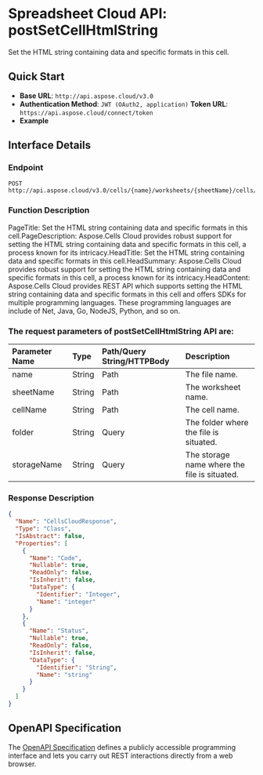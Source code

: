 # **Spreadsheet Cloud API: postSetCellHtmlString**

Set the HTML string containing data and specific formats in this cell. 


## **Quick Start**

- **Base URL**: `http://api.aspose.cloud/v3.0`
- **Authentication Method**: `JWT (OAuth2, application)`  **Token URL**: `https://api.aspose.cloud/connect/token`
- **Example** 

## **Interface Details**

### **Endpoint** 

```
POST http://api.aspose.cloud/v3.0/cells/{name}/worksheets/{sheetName}/cells/{cellName}/htmlstring
```
### **Function Description**
PageTitle: Set the HTML string containing data and specific formats in this cell.PageDescription: Aspose.Cells Cloud provides robust support for setting the HTML string containing data and specific formats in this cell, a process known for its intricacy.HeadTitle: Set the HTML string containing data and specific formats in this cell.HeadSummary: Aspose.Cells Cloud provides robust support for setting the HTML string containing data and specific formats in this cell, a process known for its intricacy.HeadContent: Aspose.Cells Cloud provides REST API which supports setting the HTML string containing data and specific formats in this cell and offers SDKs for multiple programming languages. These programming languages are include of Net, Java, Go, NodeJS, Python, and so on.

### The request parameters of **postSetCellHtmlString** API are: 

| Parameter Name | Type | Path/Query String/HTTPBody | Description | 
| :- | :- | :- |:- | 
|name|String|Path|The file name.|
|sheetName|String|Path|The worksheet name.|
|cellName|String|Path|The cell name.|
|folder|String|Query|The folder where the file is situated.|
|storageName|String|Query|The storage name where the file is situated.|

### **Response Description**
```json
{
  "Name": "CellsCloudResponse",
  "Type": "Class",
  "IsAbstract": false,
  "Properties": [
    {
      "Name": "Code",
      "Nullable": true,
      "ReadOnly": false,
      "IsInherit": false,
      "DataType": {
        "Identifier": "Integer",
        "Name": "integer"
      }
    },
    {
      "Name": "Status",
      "Nullable": true,
      "ReadOnly": false,
      "IsInherit": false,
      "DataType": {
        "Identifier": "String",
        "Name": "string"
      }
    }
  ]
}
```


## OpenAPI Specification

The [OpenAPI Specification](https://reference.aspose.cloud/cells/#/CellsController/PostSetCellHtmlString) defines a publicly accessible programming interface and lets you carry out REST interactions directly from a web browser.
